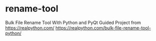 # rename-tool
Bulk File Rename Tool With Python and PyQt
Guided Project from https://realpython.com/
https://realpython.com/bulk-file-rename-tool-python/

